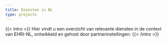 ```yaml
---
title: Diensten in NL
type: projects
---
```


{{< intro >}}
Hier vindt u een overzicht van relevante diensten in de context van EHRI-NL, ontwikkeld en gehost door partnerinstellingen:
{{< /intro >}}
